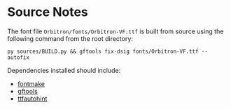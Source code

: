# Source Notes

The font file `Orbitron/fonts/Orbitron-VF.ttf` is built from source using the following command from the root directory:

```
py sources/BUILD.py && gftools fix-dsig fonts/Orbitron-VF.ttf --autofix
```

Dependencies installed should include:

 - [fontmake](https://github.com/googlei18n/fontmake)
 - [gftools](https://github.com/googlefonts/gftools)
 - [ttfautohint](https://www.freetype.org/ttfautohint/)

